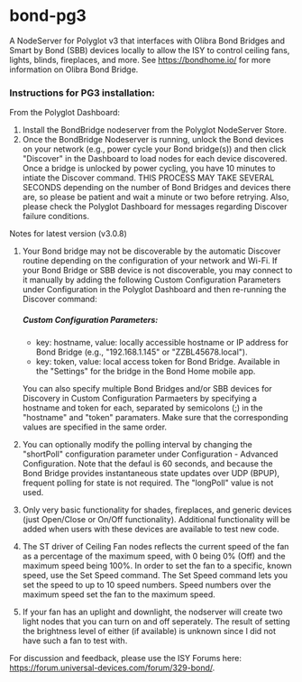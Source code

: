 # bond-pg3
A NodeServer for Polyglot v3 that interfaces with Olibra Bond Bridges and Smart by Bond (SBB) devices locally to allow the ISY to control ceiling fans, lights, blinds, fireplaces, and more. See https://bondhome.io/ for more information on Olibra Bond Bridge.

### Instructions for PG3 installation:

From the Polyglot Dashboard:
1. Install the BondBridge nodeserver from the Polyglot NodeServer Store.
2. Once the BondBridge Nodeserver is running, unlock the Bond devices on your network (e.g., power cycle your Bond bridge(s)) and then click "Discover" in the Dashboard to load nodes for each device discovered. Once a bridge is unlocked by power cycling, you have 10 minutes to intiate the Discover command. THIS PROCESS MAY TAKE SEVERAL SECONDS depending on the number of Bond Bridges and devices there are, so please be patient and wait a minute or two before retrying. Also, please check the Polyglot Dashboard for messages regarding Discover failure conditions.

Notes for latest version (v3.0.8)
   
1. Your Bond bridge may not be discoverable by the automatic Discover routine depending on the configuration of your network and Wi-Fi. If your Bond Bridge or SBB device is not discoverable, you may connect to it manually by adding the following Custom Configuration Parameters under Configuration in the Polyglot Dashboard and then re-running the Discover command:
    
    ##### Custom Configuration Parameters:
    - key: hostname, value: locally accessible hostname or IP address for Bond Bridge (e.g., "192.168.1.145" or "ZZBL45678.local").
    - key: token, value: local access token for Bond Bridge. Available in the "Settings" for the bridge in the Bond Home mobile app.
    
    You can also specify multiple Bond Bridges and/or SBB devices for Discovery in Custom Configuration Parmaeters by specifying a hostname and token for each, separated by semicolons (;) in the "hostname" and "token" paramaters. Make sure that the corresponding values are specified in the same order.
2. You can optionally modify the polling interval by changing the "shortPoll" configuration parameter under Configuration - Advanced Configuration. Note that the defaul is 60 seconds, and because the Bond Bridge provides instantaneous state updates over UDP (BPUP), frequent polling for state is not required. The "longPoll" value is not used.
3. Only very basic functionality for shades, fireplaces, and generic devices (just Open/Close or On/Off functionality). Additional functionality will be added when users with these devices are available to test new code.
4. The ST driver of Ceiling Fan nodes reflects the current speed of the fan as a percentage of the maximum speed, with 0 being 0% (Off) and the maximum speed being 100%. In order to set the fan to a specific, known speed, use the Set Speed command. The Set Speed command lets you set the speed to up to 10 speed numbers. Speed numbers over the maximum speed set the fan to the maximum speed.
5. If your fan has an uplight and downlight, the nodserver will create two light nodes that you can turn on and off seperately. The result of setting the brightness level of either (if available) is unknown since I did not have such a fan to test with.

For discussion and feedback, please use the ISY Forums here: https://forum.universal-devices.com/forum/329-bond/.
